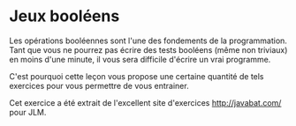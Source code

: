 
# Jeux booléens #

Les opérations booléennes sont l'une des fondements de la
programmation. Tant que vous ne pourrez pas écrire des tests booléens (même
non triviaux) en moins d'une minute, il vous sera difficile d'écrire un vrai
programme.

C'est pourquoi cette leçon vous propose une certaine quantité de tels
exercices pour vous permettre de vous entrainer.

Cet exercice a été extrait de l'excellent site d'exercices
http://javabat.com/ pour JLM.

